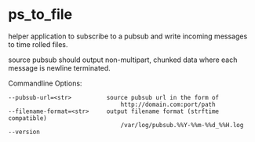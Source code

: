 ps_to_file
======

helper application to subscribe to a pubsub and write incoming messages
to time rolled files.

source pubsub should output non-multipart, chunked data where each 
message is newline terminated.

Commandline Options:

    --pubsub-url=<str>          source pubsub url in the form of 
                                    http://domain.com:port/path
    --filename-format=<str>     output filename format (strftime compatible)
                                    /var/log/pubsub.%%Y-%%m-%%d_%%H.log
    --version
